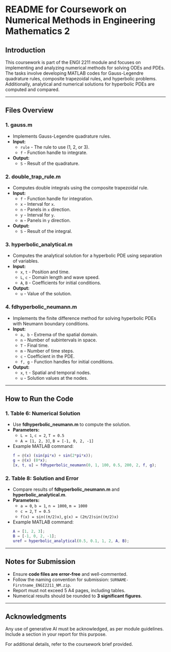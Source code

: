 # README for Coursework on Numerical Methods in Engineering Mathematics 2

## Introduction

This coursework is part of the ENGI 2211 module and focuses on implementing and analyzing numerical methods for solving ODEs and PDEs. The tasks involve developing MATLAB codes for Gauss-Legendre quadrature rules, composite trapezoidal rules, and hyperbolic problems. Additionally, analytical and numerical solutions for hyperbolic PDEs are computed and compared.

---

## Files Overview

### 1. **gauss.m**
   - Implements Gauss-Legendre quadrature rules.
   - **Input:**
     - `rule` - The rule to use (1, 2, or 3).
     - `f` - Function handle to integrate.
   - **Output:**
     - `S` - Result of the quadrature.

### 2. **double_trap_rule.m**
   - Computes double integrals using the composite trapezoidal rule.
   - **Input:**
     - `f` - Function handle for integration.
     - `x` - Interval for `x`.
     - `n` - Panels in `x` direction.
     - `y` - Interval for `y`.
     - `m` - Panels in `y` direction.
   - **Output:**
     - `S` - Result of the integral.

### 3. **hyperbolic_analytical.m**
   - Computes the analytical solution for a hyperbolic PDE using separation of variables.
   - **Input:**
     - `x`, `t` - Position and time.
     - `L`, `c` - Domain length and wave speed.
     - `A`, `B` - Coefficients for initial conditions.
   - **Output:**
     - `u` - Value of the solution.

### 4. **fdhyperbolic_neumann.m**
   - Implements the finite difference method for solving hyperbolic PDEs with Neumann boundary conditions.
   - **Input:**
     - `a, b` - Extrema of the spatial domain.
     - `n` - Number of subintervals in space.
     - `T` - Final time.
     - `m` - Number of time steps.
     - `c` - Coefficient in the PDE.
     - `f, g` - Function handles for initial conditions.
   - **Output:**
     - `x`, `t` - Spatial and temporal nodes.
     - `u` - Solution values at the nodes.

---

## How to Run the Code

### 1. **Table 6: Numerical Solution**
   - Use **fdhyperbolic_neumann.m** to compute the solution.
   - **Parameters:**
     - `L = 1`, `c = 2`, `T = 0.5`
     - `A = [1, 2, 3]`, `B = [-1, 0, 2, -1]`
   - Example MATLAB command:
     ```matlab
     f = @(x) (sin(pi*x) + sin(2*pi*x));
     g = @(x) (0*x);
     [x, t, u] = fdhyperbolic_neumann(0, 1, 100, 0.5, 200, 2, f, g);
     ```

### 2. **Table 8: Solution and Error**
   - Compare results of **fdhyperbolic_neumann.m** and **hyperbolic_analytical.m**.
   - **Parameters:**
     - `a = 0`, `b = 1`, `n = 1000`, `m = 1000`
     - `c = 2`, `T = 0.5`
     - `f(x) = sin((π/2)x)`, `g(x) = (2π/2)sin((π/2)x)`
   - Example MATLAB command:
     ```matlab
     A = [1, 2, 3];
     B = [-1, 0, 2, -1];
     uref = hyperbolic_analytical(0.5, 0.1, 1, 2, A, B);
     ```

---

## Notes for Submission
- Ensure **code files are error-free** and well-commented.
- Follow the naming convention for submission: `SURNAME-Firstname_ENGI2211_NM.zip`.
- Report must not exceed 5 A4 pages, including tables.
- Numerical results should be rounded to **3 significant figures**.

---

## Acknowledgments
Any use of generative AI must be acknowledged, as per module guidelines. Include a section in your report for this purpose.

For additional details, refer to the coursework brief provided.
